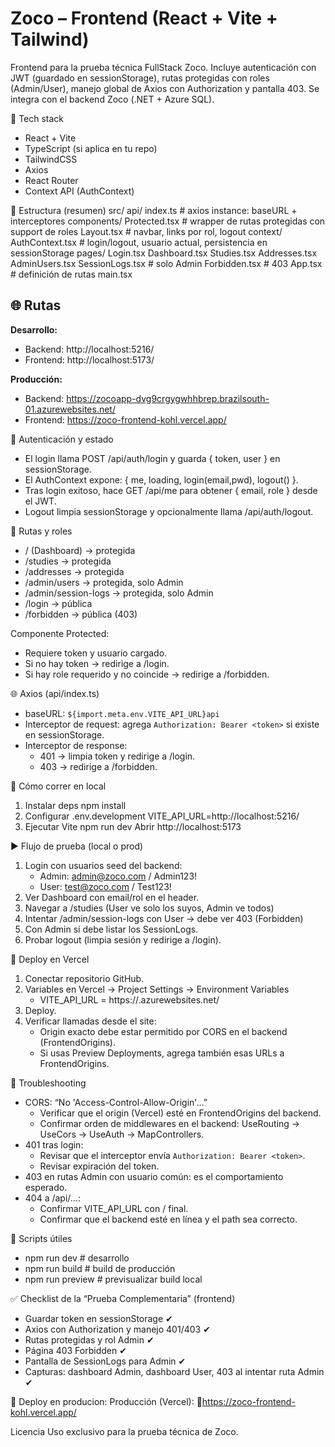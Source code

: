 # Zoco – Frontend (React + Vite + Tailwind)

Frontend para la prueba técnica FullStack Zoco.
Incluye autenticación con JWT (guardado en sessionStorage), rutas protegidas con roles (Admin/User), manejo global de Axios con Authorization y pantalla 403.
Se integra con el backend Zoco (.NET + Azure SQL).

🧱 Tech stack
- React + Vite
- TypeScript (si aplica en tu repo)
- TailwindCSS
- Axios
- React Router
- Context API (AuthContext)

📁 Estructura (resumen)
src/
  api/
    index.ts               # axios instance: baseURL + interceptores
  components/
    Protected.tsx          # wrapper de rutas protegidas con support de roles
    Layout.tsx             # navbar, links por rol, logout
  context/
    AuthContext.tsx        # login/logout, usuario actual, persistencia en sessionStorage
  pages/
    Login.tsx
    Dashboard.tsx
    Studies.tsx
    Addresses.tsx
    AdminUsers.tsx
    SessionLogs.tsx        # solo Admin
    Forbidden.tsx          # 403
  App.tsx                  # definición de rutas
  main.tsx

## 🌐 Rutas

**Desarrollo:**
- Backend: http://localhost:5216/
- Frontend: http://localhost:5173/

**Producción:**
- Backend: https://zocoapp-dvg9crgygwhhbrep.brazilsouth-01.azurewebsites.net/
- Frontend: https://zoco-frontend-kohl.vercel.app/


🔐 Autenticación y estado
- El login llama POST /api/auth/login y guarda { token, user } en sessionStorage.
- El AuthContext expone: { me, loading, login(email,pwd), logout() }.
- Tras login exitoso, hace GET /api/me para obtener { email, role } desde el JWT.
- Logout limpia sessionStorage y opcionalmente llama /api/auth/logout.

🧭 Rutas y roles
- / (Dashboard) → protegida
- /studies → protegida
- /addresses → protegida
- /admin/users → protegida, solo Admin
- /admin/session-logs → protegida, solo Admin
- /login → pública
- /forbidden → pública (403)

Componente Protected:
- Requiere token y usuario cargado.
- Si no hay token → redirige a /login.
- Si hay role requerido y no coincide → redirige a /forbidden.

🌐 Axios (api/index.ts)
- baseURL: `${import.meta.env.VITE_API_URL}api`
- Interceptor de request: agrega `Authorization: Bearer <token>` si existe en sessionStorage.
- Interceptor de response:
  - 401 → limpia token y redirige a /login.
  - 403 → redirige a /forbidden.

🧪 Cómo correr en local
1) Instalar deps
   npm install
2) Configurar .env.development
   VITE_API_URL=http://localhost:5216/
3) Ejecutar Vite
   npm run dev
Abrir http://localhost:5173

▶️ Flujo de prueba (local o prod)
1) Login con usuarios seed del backend:
   - Admin: admin@zoco.com / Admin123!
   - User:  test@zoco.com  / Test123!
2) Ver Dashboard con email/rol en el header.
3) Navegar a /studies (User ve solo los suyos, Admin ve todos)
4) Intentar /admin/session-logs con User → debe ver 403 (Forbidden)
5) Con Admin sí debe listar los SessionLogs.
6) Probar logout (limpia sesión y redirige a /login).

🚀 Deploy en Vercel
1) Conectar repositorio GitHub.
2) Variables en Vercel → Project Settings → Environment Variables
   - VITE_API_URL = https://<tu-api>.azurewebsites.net/
3) Deploy.
4) Verificar llamadas desde el site:
   - Origin exacto debe estar permitido por CORS en el backend (FrontendOrigins).
   - Si usas Preview Deployments, agrega también esas URLs a FrontendOrigins.

🧯 Troubleshooting
- CORS: “No 'Access-Control-Allow-Origin'…”
  - Verificar que el origin (Vercel) esté en FrontendOrigins del backend.
  - Confirmar orden de middlewares en el backend: UseRouting → UseCors → UseAuth → MapControllers.
- 401 tras login:
  - Revisar que el interceptor envía `Authorization: Bearer <token>`.
  - Revisar expiración del token.
- 403 en rutas Admin con usuario común: es el comportamiento esperado.
- 404 a /api/...:
  - Confirmar VITE_API_URL con / final.
  - Confirmar que el backend esté en línea y el path sea correcto.

📜 Scripts útiles
- npm run dev      # desarrollo
- npm run build    # build de producción
- npm run preview  # previsualizar build local

✅ Checklist de la “Prueba Complementaria” (frontend)
- Guardar token en sessionStorage ✔
- Axios con Authorization y manejo 401/403 ✔
- Rutas protegidas y rol Admin ✔
- Página 403 Forbidden ✔
- Pantalla de SessionLogs para Admin ✔
- Capturas: dashboard Admin, dashboard User, 403 al intentar ruta Admin ✔

🚀 Deploy en producion:
   Producción (Vercel): 🔗https://zoco-frontend-kohl.vercel.app/

Licencia
Uso exclusivo para la prueba técnica de Zoco.
